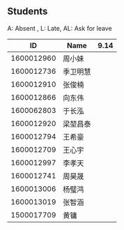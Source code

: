 ## Students

A: Absent , L: Late, AL: Ask for leave

 ID	        | Name   |9.14|
------------|--------|----|
1600012960	| 周小妹 |	  |
1600012736	| 季卫明慧|	  |
1600012910	| 张俊楠 |	  |
1600012866	| 向东伟 | 	  |
1600062803	| 于长泓 |    |
1600012920	| 梁堃昌泰|	  |
1600012794	| 王希豪 |    |
1600012709	| 王心宇 |    |
1600012997	| 李孝天 |    |
1600012741	| 周昊晟 |    |
1600013006	| 杨璧鸿 |    |
1600013019	| 张智涵 |    |
1500017709	| 黄镛   |    |
